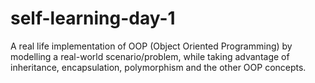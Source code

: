 # self-learning-day-1
 A real life implementation of OOP (Object Oriented Programming) by modelling a real-world scenario/problem, while taking advantage of inheritance, encapsulation, polymorphism and the other OOP concepts. 
